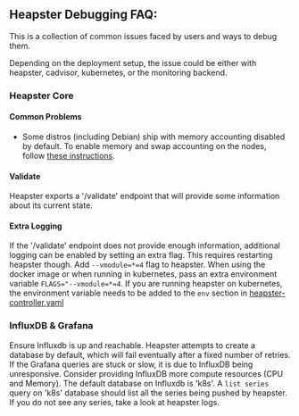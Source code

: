 ## Heapster Debugging FAQ:

This is a collection of common issues faced by users and ways to debug them.

Depending on the deployment setup, the issue could be either with heapster, cadvisor, kubernetes, or the monitoring backend.

### Heapster Core

#### Common Problems

* Some distros (including Debian) ship with memory accounting disabled by default. To enable memory and swap accounting on the nodes, follow [these instructions](https://docs.docker.com/installation/ubuntulinux/#memory-and-swap-accounting).

#### Validate

Heapster exports a '/validate' endpoint that will provide some information about its current state.

#### Extra Logging

If the '/validate' endpoint does not provide enough information, additional logging can be enabled by setting an extra flag. This requires restarting heapster though.
Add `--vmodule=*=4` flag to heapster. When using the docker image or when running in kubernetes, pass an extra environment variable `FLAGS="--vmodule=*=4`. 
If you are running heapster on kubernetes, the environment variable needs to be added to the `env` section in [heapster-controller.yaml](../deploy/kube-config/heapster-controller.yaml)

### InfluxDB & Grafana

Ensure Influxdb is up and reachable. Heapster attempts to create a database by default, which will fail eventually after a fixed number of retries.
If the Grafana queries are stuck or slow, it is due to InfluxDB being unresponsive. Consider providing InfluxDB more compute resources (CPU and Memory).
The default database on Influxdb is 'k8s'. 
A `list series` query on 'k8s' database should list all the series being pushed by heapster. If you do not see any series, take a look at heapster logs.
